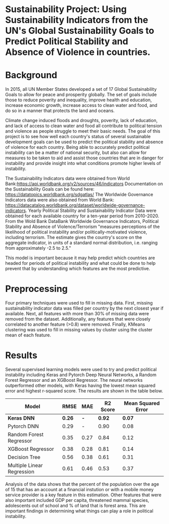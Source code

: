 # Sustainability Project: Using Sustainability Indicators from the UN's Global Sustainability Goals to Predict Political Stability and Absence of Violence in countries. 

# Background

In 2015, all UN Member States developed a set of 17 Global Sustainability Goals to allow for peace and prosperity globally. The set of goals include those to reduce poverity and inequality, improve health and education, increase economic growth, increase access to clean water and food, and do so in a manner that protects the land and oceans.

Climate change induced floods and droughts, poverity, lack of education, and lack of access to clean water and food all contribute to political tension and violence as people struggle to meet their basic needs. The goal of this project is to see how well each country's status of several sustainable development goals can be used to predict the political stability and absence of violence for each country. Being able to accurately predict political instability can be a matter of national security, but also can allow for measures to be taken to aid and assist those countries that are in danger for instability and provide insight into what conditions promote higher levels of instability. 

The Sustainability Indicators data were obtained from World Bank:https://api.worldbank.org/v2/sources/46/indicators Documentation on the Sustainability Goals can be found here: https://datatopics.worldbank.org/sdgatlas/ The Worldwide Governance Indicators data were also obtained from World Bank: https://datacatalog.worldbank.org/dataset/worldwide-governance-indicators.  Yearly Political Stability and Sustainability Indicator Data were obtained for each available country for a ten-year period from 2010-2020. From the Wold Bank DataBank Worldwide Governance Indicators, Political Stability and Absence of Violence/Terrorism "measures perceptions of the likelihood of political instability and/or politically-motivated violence, including terrorism. The estimate gives the country's score on the aggregate indicator, in units of a standard normal distribution, i.e. ranging from approximately -2.5 to 2.5." 

This model is important because it may help predict which countries are headed for periods of political instability and what could be done to help prevent that by understanding which features are the most predictive. 

# Preprocessing

Four primary techniques were used to fill in missing data.  First, missing sustainability indicator data was filled per country by the next closest year if available.  Next, all features with more than 30% of missing data were removed from the dataset.  Additionally, any features that were closely correlated to another feature (>0.8) were removed. Finally, KMeans clustering was used to fill in missing values by cluster using the cluster mean of each feature.

# Results

Several supervised learning models were used to try and predict political instability including Keras and Pytorch Deep Neural Networks, a Random Forest Regressor and an XGBoost Regressor.  The neural networks outperformed other models, with Keras having the lowest mean squared error and highest r-squared score.  The results are shown in the table below.

|Model| RMSE | MAE | R2 Score | Mean Squared Error|
|---|---|---|---|---|
|**Keras DNN**|**0.26**|**-**|**0.92**|**0.07**|
|Pytorch DNN | 0.29 | - | 0.90 | 0.08 |
|Random Forest Regressor | 0.35 | 0.27 | 0.84 | 0.12|
|XGBoost Regressor | 0.38 | 0.28 | 0.81 | 0.14|
|Decision Tree | 0.56 | 0.38 | 0.61 | 0.31|
|Multiple Linear Regression | 0.61 | 0.46 | 0.53 | 0.37|

Analysis of the data shows that the percent of the population over the age of 15 that has an account at a financial instution or with a mobile money service provider is a key feature in this estimation.  Other features that were also important included GDP per capita, threatened mammal species, adolescents out of school and % of land that is forest area. This are important findings in determining what things can play a role in political instability.  




